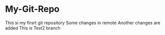 # My-Git-Repo

This si my firsrt git repository
Some changes in remote
Another changes are added
This is Test2 branch
